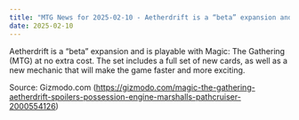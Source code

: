 ```yaml
---
title: "MTG News for 2025-02-10 - Aetherdrift is a “beta” expansion and is playable ..."
date: 2025-02-10
---
```


Aetherdrift is a “beta” expansion and is playable with Magic: The Gathering (MTG) at no extra cost. The set includes a full set of new cards, as well as a new mechanic that will make the game faster and more exciting.

Source: Gizmodo.com (https://gizmodo.com/magic-the-gathering-aetherdrift-spoilers-possession-engine-marshalls-pathcruiser-2000554126)
